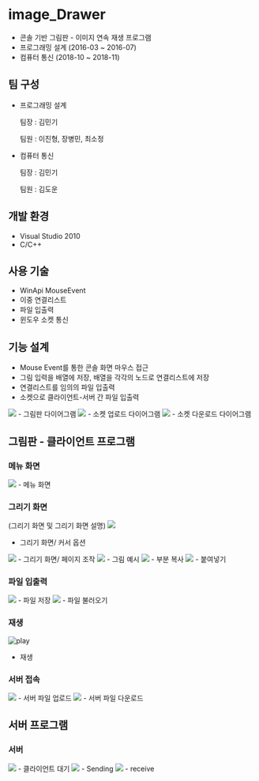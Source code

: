 # image_Drawer
- 콘솔 기반 그림판 - 이미지 연속 재생 프로그램
- 프로그래밍 설계 (2016-03 ~ 2016-07)
- 컴퓨터 통신     (2018-10 ~ 2018-11)

## 팀 구성
- 프로그래밍 설계

  팀장 : 김민기

  팀원 : 이진형, 장병민, 최소정

- 컴퓨터 통신

  팀장 : 김민기

  팀원 : 김도운

## 개발 환경
- Visual Studio 2010
- C/C++

## 사용 기술
- WinApi MouseEvent
- 이중 연결리스트
- 파일 입출력
- 윈도우 소켓 통신

## 기능 설계
- Mouse Event를 통한 콘솔 화면 마우스 접근
- 그림 입력을 배열에 저장, 배열을 각각의 노드로 연결리스트에 저장
- 연결리스트를 임의의 파일 입출력
- 소켓으로 클라이언트-서버 간 파일 입출력

<img src="https://github.com/cherrytomato1/image_Drawer/blob/master/readme/0_draw_diagram.png" />
- 그림판 다이어그램

<img src="https://github.com/cherrytomato1/image_Drawer/blob/master/readme/0_download_diagram.png" />
- 소켓 업로드 다이어그램

<img src="https://github.com/cherrytomato1/image_Drawer/blob/master/readme/0_download_diagram.png" />
- 소켓 다운로드 다이어그램

## 그림판 - 클라이언트 프로그램

### 메뉴 화면
<img src="https://github.com/cherrytomato1/image_Drawer/blob/master/readme/1_main.PNG" />
- 메뉴 화면

### 그리기 화면
(그리기 화면 및 그리기 화면 설명)
<img src="https://github.com/cherrytomato1/image_Drawer/blob/master/readme/2_draw_description_cursor.PNG" />
- 그리기 화면/ 커서 옵션

<img src="https://github.com/cherrytomato1/image_Drawer/blob/master/readme/2_draw_description_control.PNG" />
- 그리기 화면/ 페이지 조작

<img src="https://github.com/cherrytomato1/image_Drawer/blob/master/readme/2_draw2.PNG" />
- 그림 예시

<img src="https://github.com/cherrytomato1/image_Drawer/blob/master/readme/2_draw_copy_copy.PNG" />
- 부분 복사

<img src="https://github.com/cherrytomato1/image_Drawer/blob/master/readme/2_draw_cioy_paste.PNG" />
- 붙여넣기

### 파일 입출력

<img src="https://github.com/cherrytomato1/image_Drawer/blob/master/readme/3_save_file.PNG" />
- 파일 저장

<img src="https://github.com/cherrytomato1/image_Drawer/blob/master/readme/3_load_file.PNG" />
- 파일 불러오기


### 재생
![play](https://github.com/cherrytomato1/image_Drawer/blob/master/readme/4_play.gif)
- 재생


### 서버 접속
<img src="https://github.com/cherrytomato1/image_Drawer/blob/master/readme/4_client_upload.PNG" />
- 서버 파일 업로드

<img src="https://github.com/cherrytomato1/image_Drawer/blob/master/readme/4_client_download.PNG" />
- 서버 파일 다운로드


## 서버 프로그램

### 서버
<img src="https://github.com/cherrytomato1/image_Drawer/blob/master/readme/5_server_wating.PNG" />
- 클라이언트 대기

<img src="https://github.com/cherrytomato1/image_Drawer/blob/master/readme/5_server_send.PNG" />
- Sending

<img src="https://github.com/cherrytomato1/image_Drawer/blob/master/readme/5_server_receive.PNG" />
- receive





